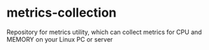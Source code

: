 # metrics-collection
Repository for metrics utility, which can collect metrics for CPU and MEMORY on your Linux PC or server
